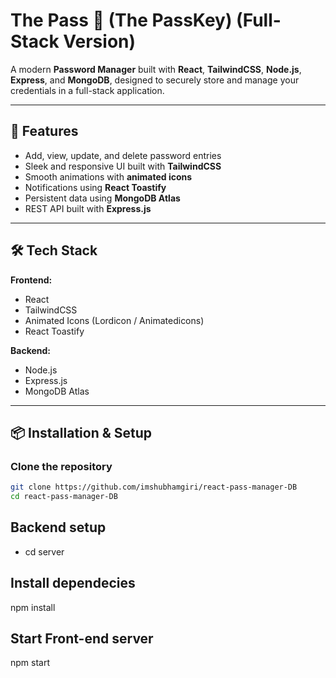 #  The Pass 🔑 (The PassKey) (Full-Stack Version)

A modern **Password Manager** built with **React**, **TailwindCSS**, **Node.js**, **Express**, and **MongoDB**, designed to securely store and manage your credentials in a full-stack application.  

---

## 🚀 Features

- Add, view, update, and delete password entries  
- Sleek and responsive UI built with **TailwindCSS**  
- Smooth animations with **animated icons**  
- Notifications using **React Toastify**  
- Persistent data using **MongoDB Atlas**  
- REST API built with **Express.js**  

---

## 🛠 Tech Stack

**Frontend:**  
- React  
- TailwindCSS  
- Animated Icons (Lordicon / Animatedicons)  
- React Toastify  

**Backend:**  
- Node.js  
- Express.js  
- MongoDB Atlas  

---

## 📦 Installation & Setup

### Clone the repository
```bash
git clone https://github.com/imshubhamgiri/react-pass-manager-DB
cd react-pass-manager-DB
```
## Backend setup
- cd server
 
 ## Install dependecies

 npm install

 ## Start Front-end server

 npm start
